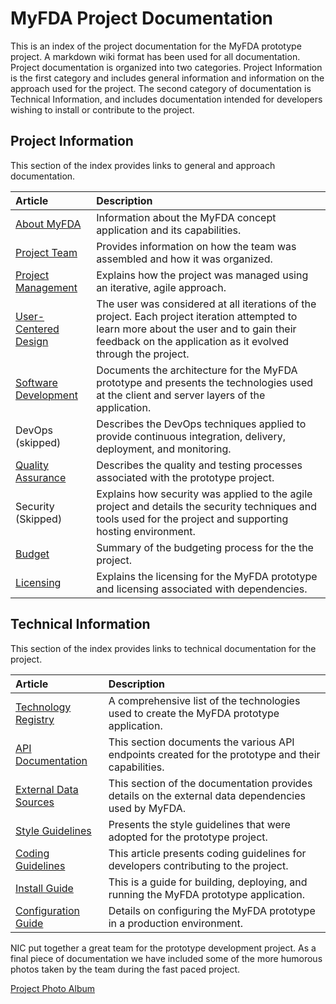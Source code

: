 MyFDA Project Documentation
===========================

This is an index of the project documentation for the MyFDA prototype project.  A markdown wiki format has been
used for all documentation.  Project documentation is organized into two categories.  Project
Information is the first category and includes general information and information on the approach
used for the project.  The second category of documentation is Technical Information, and includes
documentation intended for developers wishing to install or contribute to the project.

Project Information
-------------------

This section of the index provides links to general and approach documentation.

| Article			| Description     |
| :---------------- | :-------------- |
| [About MyFDA](About%20MyFDA.md)     | Information about the MyFDA concept application and its capabilities. |
| [Project Team](Project%20Team.md)   | Provides information on how the team was assembled and how it was organized. |
| [Project Management](Project%20Management.md) | Explains how the project was managed using an iterative, agile approach. |
| [User-Centered Design](User-Centered%20Design.md) | The user was considered at all iterations of the project.  Each project iteration attempted to learn more about the user and to gain their feedback on the application as it evolved through the project. |
| [Software Development](Software%20Development.md) | Documents the architecture for the MyFDA prototype and presents the technologies used at the client and server layers of the application. |
| DevOps (skipped) | Describes the DevOps techniques applied to provide continuous integration, delivery, deployment, and monitoring. |
| [Quality Assurance](Quality%20Assurance.md) | Describes the quality and testing processes associated with the prototype project. |
| Security (Skipped) | Explains how security was applied to the agile project and details the security techniques and tools used for the project and supporting hosting environment. |
| [Budget](Budget.md) | Summary of the budgeting process for the the project.
| [Licensing](Licensing.md) | Explains the licensing for the MyFDA prototype and licensing associated with dependencies. |

Technical Information
---------------------

This section of the index provides links to technical documentation for the project.

| Article			| Description     |
| :---------------- | :-------------- |
| [Technology Registry](Technology%20Registry.md) | A comprehensive list of the technologies used to create the MyFDA prototype application. |
| [API Documentation](API%20Documentation.md) | This section documents the various API endpoints created for the prototype and their capabilities. |
| [External Data Sources](External%20Data%20Sources.md) | This section of the documentation provides details on the external data dependencies used by MyFDA. |
| [Style Guidelines](Style%20Guidelines.md) | Presents the style guidelines that were adopted for the prototype project. |
| [Coding Guidelines](Coding%20Guidelines.md) | This article presents coding guidelines for developers contributing to the project. |
| [Install Guide](Install%20Guide.md) | This is a guide for building, deploying, and running the MyFDA prototype application. |
| [Configuration Guide](Configuration%20Guide.md) | Details on configuring the MyFDA prototype in a production environment. |

NIC put together a great team for the prototype development project.  As a final piece of documentation we
have included some of the more humorous photos taken by the team during the fast paced project.

[Project Photo Album](Photo%20Album.md)
